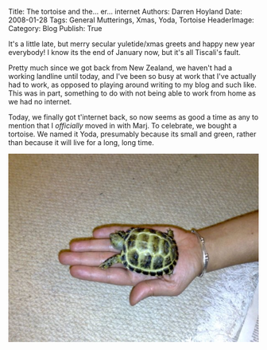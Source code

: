Title:          The tortoise and the... er... internet 
Authors:        Darren Hoyland
Date:           2008-01-28
Tags:           General Mutterings, Xmas, Yoda, Tortoise
HeaderImage:    
Category:       Blog
Publish:        True

It's a little late, but merry secular yuletide/xmas greets and happy new year everybody! I know its the end of January now, but it's all Tiscali's fault.

Pretty much since we got back from New Zealand, we haven't had a working landline until today, and I've been so busy at work that I've actually had to work, as opposed to playing around writing to my blog and such like. This was in part, something to do with not being able to work from home as we had no internet.

Today, we finally got t'internet back, so now seems as good a time as any to mention that I *officially* moved in with Marj. To celebrate, we bought a tortoise. We named it Yoda, presumably because its small and green, rather than because it will live for a long, long time.

![Yoda](../media/Yoda_hand.jpg)
